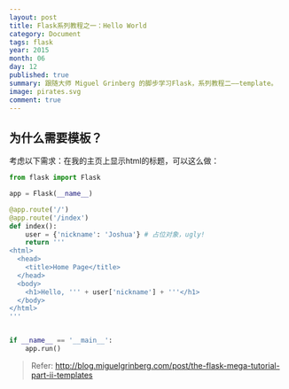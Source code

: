 ```yaml
---
layout: post
title: Flask系列教程之一：Hello World
category: Document
tags: flask
year: 2015
month: 06
day: 12
published: true
summary: 跟随大师 Miguel Grinberg 的脚步学习Flask，系列教程二——template。
image: pirates.svg
comment: true
---
```


## 为什么需要模板？

考虑以下需求：在我的主页上显示html的标题，可以这么做：

```python
from flask import Flask

app = Flask(__name__)

@app.route('/')
@app.route('/index')
def index():
    user = {'nickname': 'Joshua'} # 占位对象，ugly!
    return '''
<html>
  <head>
    <title>Home Page</title>
  </head>
  <body>
    <h1>Hello, ''' + user['nickname'] + '''</h1>
  </body>
</html>
'''


if __name__ == '__main__':
    app.run()
```

> Refer: http://blog.miguelgrinberg.com/post/the-flask-mega-tutorial-part-ii-templates
